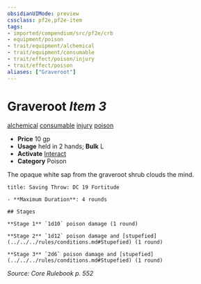 ```yaml
---
obsidianUIMode: preview
cssclass: pf2e,pf2e-item
tags:
- imported/compendium/src/pf2e/crb
- equipment/poison
- trait/equipment/alchemical
- trait/equipment/consumable
- trait/effect/poison/injury
- trait/effect/poison
aliases: ["Graveroot"]
---
```

# Graveroot *Item 3*  
[alchemical](alchemical.md)  [consumable](consumable.md)  [injury](injury.md)  [poison](rules/traits/poison.md)  

- **Price** 10 gp
- **Usage** held in 2 hands; **Bulk** L
- **Activate** [Interact](interact.md)
- **Category** Poison

The opaque white sap from the graveroot shrub clouds the mind.

```ad-inline-affliction
title: Saving Throw: DC 19 Fortitude

- **Maximum Duration**: 4 rounds

## Stages

**Stage 1** `1d10` poison damage (1 round)

**Stage 2** `1d12` poison damage and [stupefied](../../../rules/conditions.md#Stupefied) (1 round)

**Stage 3** `2d6` poison damage and [stupefied](../../../rules/conditions.md#Stupefied) (1 round)
```

*Source: Core Rulebook p. 552*
